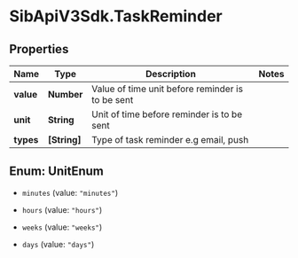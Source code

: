 # SibApiV3Sdk.TaskReminder

## Properties
Name | Type | Description | Notes
------------ | ------------- | ------------- | -------------
**value** | **Number** | Value of time unit before reminder is to be sent | 
**unit** | **String** | Unit of time before reminder is to be sent | 
**types** | **[String]** | Type of task reminder e.g email, push | 


<a name="UnitEnum"></a>
## Enum: UnitEnum


* `minutes` (value: `"minutes"`)

* `hours` (value: `"hours"`)

* `weeks` (value: `"weeks"`)

* `days` (value: `"days"`)




